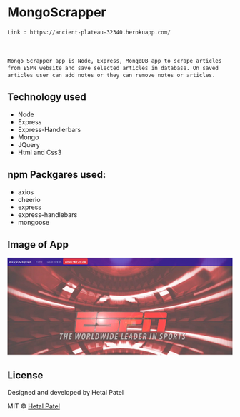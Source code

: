 # MongoScrapper

    Link : https://ancient-plateau-32340.herokuapp.com/



    Mongo Scrapper app is Node, Express, MongoDB app to scrape articles from ESPN website and save selected articles in database. On saved articles user can add notes or they can remove notes or articles.

## Technology used

- Node
- Express
- Express-Handlerbars
- Mongo
- JQuery
- Html and Css3

## npm Packgares used:

- axios
- cheerio
- express
- express-handlebars
- mongoose

## Image of App

![Mongo Scrapper](https://github.com/HET1905/MongoScrapper/blob/master/public/images/MongoScrapper1.png "Mongo Scrapper")

## License

Designed and developed by Hetal Patel

MIT © [Hetal Patel]()
